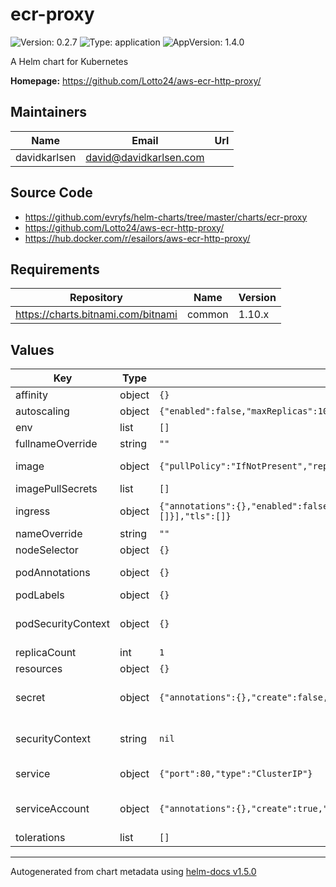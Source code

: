 # ecr-proxy

![Version: 0.2.7](https://img.shields.io/badge/Version-0.2.7-informational?style=flat-square) ![Type: application](https://img.shields.io/badge/Type-application-informational?style=flat-square) ![AppVersion: 1.4.0](https://img.shields.io/badge/AppVersion-1.4.0-informational?style=flat-square)

A Helm chart for Kubernetes

**Homepage:** <https://github.com/Lotto24/aws-ecr-http-proxy/>

## Maintainers

| Name | Email | Url |
| ---- | ------ | --- |
| davidkarlsen | david@davidkarlsen.com |  |

## Source Code

* <https://github.com/evryfs/helm-charts/tree/master/charts/ecr-proxy>
* <https://github.com/Lotto24/aws-ecr-http-proxy/>
* <https://hub.docker.com/r/esailors/aws-ecr-http-proxy/>

## Requirements

| Repository | Name | Version |
|------------|------|---------|
| https://charts.bitnami.com/bitnami | common | 1.10.x |

## Values

| Key | Type | Default | Description |
|-----|------|---------|-------------|
| affinity | object | `{}` |  |
| autoscaling | object | `{"enabled":false,"maxReplicas":100,"minReplicas":1,"targetCPUUtilizationPercentage":80}` | enable HPA |
| env | list | `[]` |  |
| fullnameOverride | string | `""` |  |
| image | object | `{"pullPolicy":"IfNotPresent","repository":"esailors/aws-ecr-http-proxy","tag":"1.4.0"}` | image configuration |
| imagePullSecrets | list | `[]` |  |
| ingress | object | `{"annotations":{},"enabled":false,"hosts":[{"host":"chart-example.local","paths":[]}],"tls":[]}` | ingress configuration |
| nameOverride | string | `""` |  |
| nodeSelector | object | `{}` |  |
| podAnnotations | object | `{}` | annotations to place on pod |
| podLabels | object | `{}` |  |
| podSecurityContext | object | `{}` | security context for the pod |
| replicaCount | int | `1` |  |
| resources | object | `{}` |  |
| secret | object | `{"annotations":{},"create":false,"existingSecret":""}` | configure secret. AWS tokens go here |
| securityContext | string | `nil` | securityContext for the container |
| service | object | `{"port":80,"type":"ClusterIP"}` | Kubernetes service |
| serviceAccount | object | `{"annotations":{},"create":true,"name":""}` | configure service account |
| tolerations | list | `[]` |  |

----------------------------------------------
Autogenerated from chart metadata using [helm-docs v1.5.0](https://github.com/norwoodj/helm-docs/releases/v1.5.0)
